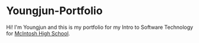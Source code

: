 # Youngjun-Portfolio
Hi! I'm Youngjun and this is my portfolio for my Intro to Software Technology for [McIntosh High School](https://www.fcboe.org/mhs).
